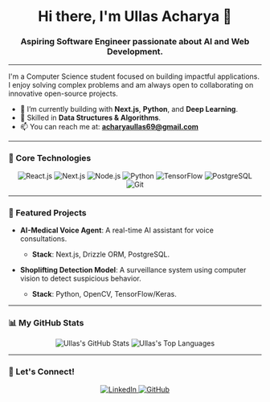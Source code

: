 <div align="center">
  <h1>Hi there, I'm Ullas Acharya 👋</h1>
  <h3>Aspiring Software Engineer passionate about AI and Web Development.</h3>
</div>

---

I'm a Computer Science student focused on building impactful applications. I enjoy solving complex problems and am always open to collaborating on innovative open-source projects.

- 🔭 I’m currently building with **Next.js**, **Python**, and **Deep Learning**.
- 🌱 Skilled in **Data Structures & Algorithms**.
- 📫 You can reach me at: **acharyaullas69@gmail.com**

---

### 🔧 Core Technologies

<p align="center">
  <img src="https://img.shields.io/badge/React-20232A?style=for-the-badge&logo=react&logoColor=61DAFB" alt="React.js"/>
  <img src="https://img.shields.io/badge/Next.js-000000?style=for-the-badge&logo=nextdotjs&logoColor=white" alt="Next.js"/>
  <img src="https://img.shields.io/badge/Node.js-339933?style=for-the-badge&logo=nodedotjs&logoColor=white" alt="Node.js"/>
  <img src="https://img.shields.io/badge/Python-3776AB?style=for-the-badge&logo=python&logoColor=white" alt="Python"/>
  <img src="https://img.shields.io/badge/TensorFlow-FF6F00?style=for-the-badge&logo=tensorflow&logoColor=white" alt="TensorFlow"/>
  <img src="https://img.shields.io/badge/PostgreSQL-336791?style=for-the-badge&logo=postgresql&logoColor=white" alt="PostgreSQL"/>
  <img src="https://img.shields.io/badge/Git-F05032?style=for-the-badge&logo=git&logoColor=white" alt="Git"/>
</p>

---

### 🚀 Featured Projects

- **AI-Medical Voice Agent**: A real-time AI assistant for voice consultations.
  - **Stack**: Next.js, Drizzle ORM, PostgreSQL.

- **Shoplifting Detection Model**: A surveillance system using computer vision to detect suspicious behavior.
  - **Stack**: Python, OpenCV, TensorFlow/Keras.

---

### 📊 My GitHub Stats

<p align="center">
  <img src="https://github-readme-stats.vercel.app/api?username=UllasAcharya16&show_icons=true&theme=radical&rank_icon=github" alt="Ullas's GitHub Stats"/>
  <img src="https://github-readme-stats.vercel.app/api/top-langs/?username=UllasAcharya16&layout=compact&theme=radical" alt="Ullas's Top Languages"/>
</p>

---

### 🔗 Let's Connect!

<p align="center">
  <a href="https://www.linkedin.com/in/ullasacharya" target="_blank">
    <img src="https://img.shields.io/badge/LinkedIn-0077B5?style=for-the-badge&logo=linkedin&logoColor=white" alt="LinkedIn"/>
  </a>
  <a href="https://github.com/UllasAcharya16" target="_blank">
    <img src="https://img.shields.io/badge/GitHub-181717?style=for-the-badge&logo=github&logoColor=white" alt="GitHub"/>
  </a>
</p>
